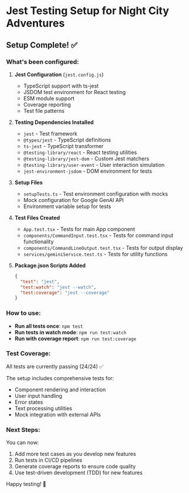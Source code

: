 # Jest Testing Setup for Night City Adventures

## Setup Complete! ✅

### What's been configured:

1. **Jest Configuration** (`jest.config.js`)
   - TypeScript support with ts-jest
   - JSDOM test environment for React testing
   - ESM module support
   - Coverage reporting
   - Test file patterns

2. **Testing Dependencies Installed**
   - `jest` - Test framework
   - `@types/jest` - TypeScript definitions
   - `ts-jest` - TypeScript transformer
   - `@testing-library/react` - React testing utilities
   - `@testing-library/jest-dom` - Custom Jest matchers
   - `@testing-library/user-event` - User interaction simulation
   - `jest-environment-jsdom` - DOM environment for tests

3. **Setup Files**
   - `setupTests.ts` - Test environment configuration with mocks
   - Mock configuration for Google GenAI API
   - Environment variable setup for tests

4. **Test Files Created**
   - `App.test.tsx` - Tests for main App component
   - `components/CommandInput.test.tsx` - Tests for command input functionality
   - `components/CommandLineOutput.test.tsx` - Tests for output display
   - `services/geminiService.test.ts` - Tests for utility functions

5. **Package.json Scripts Added**
   ```json
   {
     "test": "jest",
     "test:watch": "jest --watch",
     "test:coverage": "jest --coverage"
   }
   ```

### How to use:

- **Run all tests once**: `npm test`
- **Run tests in watch mode**: `npm run test:watch`
- **Run with coverage report**: `npm run test:coverage`

### Test Coverage:

All tests are currently passing (24/24) ✅

The setup includes comprehensive tests for:
- Component rendering and interaction
- User input handling
- Error states
- Text processing utilities
- Mock integration with external APIs

### Next Steps:

You can now:
1. Add more test cases as you develop new features
2. Run tests in CI/CD pipelines
3. Generate coverage reports to ensure code quality
4. Use test-driven development (TDD) for new features

Happy testing! 🚀
